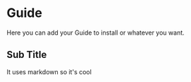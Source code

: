# Guide

Here you can add your Guide to install or whatever you want.

## Sub Title

It uses markdown so it's cool